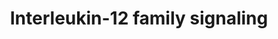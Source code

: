 ---
authors:
- ReactomeTeam
description: Interleukin-12 (IL-12) is a heterodimer of interleukin-12 subunit alpha
  (IL12A, IL-12p35) and interleukin-12 subunit beta (IL12B, IL-12p40). It is a potent
  immunoregulatory cytokine involved in the generation of cell mediated immunity to
  intracellular pathogens. It is produced by antigen presenting cells, including dendritic
  cells, macrophages/monocytes, neutrophils and some B cells (D'Andrea et al. 1992,
  Kobayashi et al.1989, Heufler et al.1996). It enhances the cytotoxic activity of
  natural killer (NK) cells and cytotoxic T cells, stimulating proliferation of activated
  NK and T cells and induces production of interferon gamma (IFN gamma) by these cells
  (Stern et al. 1990). IL-12 also plays an important role in immunomodulation by promoting
  cell mediated immunity through induction of a class 1 T helper cell (Th1) immune
  response.  IL-12 may contribute to immunopathological conditions such as rheumatoid
  arthritis (McIntyre et al. 1996). The receptor for IL-12 is a heterodimer of IL-12Rbeta1
  (IL12RB1) and IL-12Rbeta2 (IL12RB2), both highly homologous to Interleukin-6 receptor
  subunit beta (IL6ST,gp130). Each has an extracellular ligand binding domain, a transmembrane
  domain and a cytosolic domain containing box 1 and box 2 sequences that mediate
  binding of Janus family tyrosine kinases (JAKs). IL-12 binding is believed to bring
  about the heterodimerization and generation of a high affinity receptor complex
  capable of signal transduction. In this model, receptor dimerization leads to juxtaposition
  of the cytosolic domains and subsequent tyrosine phosphorylation and activation
  of JAK2 and TYK2. These activated kinases, in turn, tyrosine phosphorylate and activate
  several members of the signal transducer and activator of transcription (STAT) family,
  mainly STAT4, while also STAT1, STAT3 and STAT5 have been reported to be activated
  (Bacon et al. 1995, Jacobson et al. 1995, Yu et al. 1996, Gollob et al.1995). The
  STATs translocate to the nucleus to activate transcription of several genes, including
  IFN gamma. The production of IFN gamma has a pleiotropic effect in the cell, stimulating
  production of molecules important to cell mediated immunity. In particular, IFN
  gamma stimulates production of more IL-12 and sets up a positive regulation loop
  between IL-12 signaling and IFN gamma (Chan et al. 1991). The importance of IL-12
  for this loop is demonstrated by IL-12 and STAT4 knockout mice that are severely
  compromised in IFN-gamma production (Kaplan et al. 1996; Magram et al. 1996), as
  well as by patients with IL12B mutations that are severely compromised in IFN-gamma
  production (Altare et al.1998).  View original pathway at [http://www.reactome.org/PathwayBrowser/#DIAGRAM=447115
  Reactome].
last-edited: 2021-01-25
organisms:
- Homo sapiens
redirect_from:
- /index.php/Pathway:WP4052
- /instance/WP4052
schema-jsonld:
- '@context': https://schema.org/
  '@id': https://wikipathways.github.io/pathways/WP4052.html
  '@type': Dataset
  creator:
    '@type': Organization
    name: WikiPathways
  description: Interleukin-12 (IL-12) is a heterodimer of interleukin-12 subunit alpha
    (IL12A, IL-12p35) and interleukin-12 subunit beta (IL12B, IL-12p40). It is a potent
    immunoregulatory cytokine involved in the generation of cell mediated immunity
    to intracellular pathogens. It is produced by antigen presenting cells, including
    dendritic cells, macrophages/monocytes, neutrophils and some B cells (D'Andrea
    et al. 1992, Kobayashi et al.1989, Heufler et al.1996). It enhances the cytotoxic
    activity of natural killer (NK) cells and cytotoxic T cells, stimulating proliferation
    of activated NK and T cells and induces production of interferon gamma (IFN gamma)
    by these cells (Stern et al. 1990). IL-12 also plays an important role in immunomodulation
    by promoting cell mediated immunity through induction of a class 1 T helper cell
    (Th1) immune response.  IL-12 may contribute to immunopathological conditions
    such as rheumatoid arthritis (McIntyre et al. 1996). The receptor for IL-12 is
    a heterodimer of IL-12Rbeta1 (IL12RB1) and IL-12Rbeta2 (IL12RB2), both highly
    homologous to Interleukin-6 receptor subunit beta (IL6ST,gp130). Each has an extracellular
    ligand binding domain, a transmembrane domain and a cytosolic domain containing
    box 1 and box 2 sequences that mediate binding of Janus family tyrosine kinases
    (JAKs). IL-12 binding is believed to bring about the heterodimerization and generation
    of a high affinity receptor complex capable of signal transduction. In this model,
    receptor dimerization leads to juxtaposition of the cytosolic domains and subsequent
    tyrosine phosphorylation and activation of JAK2 and TYK2. These activated kinases,
    in turn, tyrosine phosphorylate and activate several members of the signal transducer
    and activator of transcription (STAT) family, mainly STAT4, while also STAT1,
    STAT3 and STAT5 have been reported to be activated (Bacon et al. 1995, Jacobson
    et al. 1995, Yu et al. 1996, Gollob et al.1995). The STATs translocate to the
    nucleus to activate transcription of several genes, including IFN gamma. The production
    of IFN gamma has a pleiotropic effect in the cell, stimulating production of molecules
    important to cell mediated immunity. In particular, IFN gamma stimulates production
    of more IL-12 and sets up a positive regulation loop between IL-12 signaling and
    IFN gamma (Chan et al. 1991). The importance of IL-12 for this loop is demonstrated
    by IL-12 and STAT4 knockout mice that are severely compromised in IFN-gamma production
    (Kaplan et al. 1996; Magram et al. 1996), as well as by patients with IL12B mutations
    that are severely compromised in IFN-gamma production (Altare et al.1998).  View
    original pathway at [http://www.reactome.org/PathwayBrowser/#DIAGRAM=447115 Reactome].
  keywords:
  - p-Y693-STAT4 dimer
  - Interleukin-12
  - CANX:EBI3:IL27
  - Gene and protein
  - IL35:(IL6ST:p-JAK1:p-JAK2:p-TYK2) dimer
  - 'EBI3 '
  - 'CRLF1 '
  - 'IL27 '
  - p-Y693-STAT4
  - 'IL12A '
  - 'p-JAK1 '
  - p-STAT3
  - IL35:IL27RA:p-JAK1:IL12RB2:p-JAK2:STAT1:STAT3
  - IL12A:IL12B:IL12RB1:p-Y800-IL12RB2:p-Y-TYK2:p-JAK2
  - IL23R:JAK2
  - p-STAT4
  - IL-35:IL27RA:p-JAK1:IL12RB2:p-JAK2:p-STAT1:p-STAT3
  - sIL27RA
  - 'STAT4 '
  - IL-35:(IL6ST:p-JAK1:p-JAK2) dimer
  - IL35:IL6ST:p-JAK1:IL12RB2:p-JAK2
  - IL35:IL27RA:p-JAK1:IL12RB2:p-JAK2
  - IL35:(IL12RB2:JAK2
  - 'p-Y-IL6ST '
  - IL35:IL6ST:p-JAK1:IL12RB2:p-JAK2:p-STAT1:p-STAT4
  - IL27:EBI3:p-Y611-IL27RA:p-JAK1:p-Y-IL6ST:p-JAK1,p-JAK2,p-Y-TYK2:STAT1:STAT3
  - dimer)
  - IL12RB1:TYK2
  - p-Y693-STAT4:p-Y701-STAT1:IL12A gene
  - IL12A:IL12RB1:TYK2:IL12B:IL12RB2:JAK2
  - IL12RB2:JAK2
  - STAT1
  - JAK1
  - IL27:EBI3:IL27RA:p-JAK1:IL6ST:p-JAK1,p-JAK2,p-TYK2
  - expression by
  - IL12B
  - 'IL12A gene '
  - TYK2
  - IL12A:IL12B:IL12RB1:p-Y800-IL12RB2:p-Y-TYK2:p-JAK2:2xSTAT4
  - IL12A:EBI3
  - IL27:EBI3:IL27RA:JAK1:IL6ST:JAK1,JAK2,(TYK2)
  - IL35:(IL12RB2:p-JAK2) dimer:STAT4
  - 'p-Y701-STAT1 '
  - 'p-Y611-IL27RA '
  - 'p-Y-TYK2 '
  - IL23A:IL12B:IL12RB1:p-TYK2:p-Y-IL23R:p-JAK2:STAT3
  - IL12RB1:TYK2:IL12RB2:JAK2
  - IL23A:IL12B:IL23R:JAK2:IL12RB1:TYK2
  - IL23A:IL12B:IL12RB1:p-TYK2:IL23R:p-JAK2
  - p-Y693-STAT4:p-Y701-STAT1
  - 'JAK2 '
  - ' The identified upregulated proteins are:  BOLA2, PSME2,  MTAP, CA1,  GSTA2,  RALA,  CNN2,  CFL1,  TCP1,  HNRNPDL,  MIF,  AIP,  SOD1,
    PPIA and  PDCD4.<br>And the identified downregulated proteins are:<br>ANXA2, RPLP0,
    CAPZA1, SOD2, SNRPA1, LMNB1, LCP1, HSPA9, SERPINB2, HNRNPF, TALDO1, PAK2, TCP1,
    HNRNPA2B1, MSN, PITPNA, ARF1, SOD2, ANXA2, CDC42, RAP1B and GSTO1.'
  - IL35
  - IL27RA
  - VAMP7
  - CANX
  - 'STAT1 '
  - p-Y705-STAT3:p-Y693-STAT4
  - IL27:EBI3
  - 'EBI3 gene '
  - ADP
  - IL35:(IL12RB2:p-JAK2) dimer:p-STAT4
  - (TYK2)
  - CANX:EBI3:IL12A
  - 'p-JAK2 '
  - 'p-STAT3 '
  - P4HB
  - IL12A:IL12B
  - IL-35:(IL6ST:p-JAK1:p-JAK2) dimer:p-STAT1
  - 'STAT3 '
  - IL12A:IL12B:IL12RB1:p-Y-TYK2:IL12RB2:p-JAK2
  - 'IL12B '
  - 'IL6ST '
  - 'p-STAT1 '
  - 2xIL27RA
  - IL6ST:JAK1, JAK2,
  - IL27
  - CANX:EBI3
  - IL23A:IL12B:IL12RB1:p-TYK2:p-Y-IL23R:p-JAK2:STAT3:STAT4
  - 'IL-35:(IL6ST:p-JAK1:p-JAK2) dimer: STAT1'
  - IL27:EBI3:p-Y611-IL27RA:p-JAK1:p-Y-IL6ST:p-JAK1,p-JAK2,p-TYK2
  - EBI3 gene
  - ATP
  - 'p-TYK2 '
  - STAT3
  - p-Y693-STAT4:p-Y701-STAT1:EBI3 gene
  - IL35:IL27RA:JAK1:IL12RB2:JAK2
  - IL12A gene
  - 2xp-Y693-STAT4:IL12A:IL12B:IL12RB1:p-Y800-IL12RB2:p-Y-TYK2:p-JAK2
  - JAK2
  - EBI3
  - IL12RB2
  - 'CANX '
  - IL35:IL6ST:p-JAK1:IL12RB2:p-JAK2:STAT1:STAT4
  - IL23R
  - CRLF1:IL27
  - Y963-STAT4 dimer
  - STAT4
  - after
  - IL27RA:JAK1
  - p-Y701-STAT1:p-Y705-STAT3
  - 'p-Y800-IL12RB2 '
  - IL12A
  - p-STAT1:p-STAT4
  - 'p-Y-IL23R '
  - 'p-Y693-STAT4 '
  - IL23A
  - p-Y701-STAT1
  - IL23A:IL12B:IL12RB1:p-TYK2:p-Y-IL23R:p-JAK2
  - 'TYK2 '
  - 'p-Y705-STAT3 '
  - IL35:IL6ST:JAK1:IL12RB2:JAK2
  - 'IL12RB2 '
  - 'IL27RA '
  - 'IL12RB1 '
  - p-Y705-STAT3
  - CRLF1
  - p-STAT1
  - IL35:(IL12RB2:p-JAK2) dimer
  - IL12B:IL23A
  - IL-35:(IL6ST:JAK1:JAK2) dimer
  - 'p-STAT4 '
  - IL6ST
  - p-Y701-STAT1:p-Y705-STAT3:IL27:EBI3:p-Y611-IL27RA:p-JAK1:p-Y-IL6ST:p-JAK1,p-JAK2,p-TYK2
  - JAK1, JAK2, (TYK2)
  - 2xIL12B
  - 'IL23R '
  - JAK-STAT signaling
  - stimulation
  - 'IL23A '
  - 'JAK1 '
  - IL23A:IL12B:IL12RB1:p-TYK2:p-Y-IL23R:p-JAK2:p-Y705-STAT3:p-Y693-STAT4
  - IL12RB1
  license: CC0
  name: Interleukin-12 family signaling
seo: CreativeWork
title: Interleukin-12 family signaling
wpid: WP4052
---
